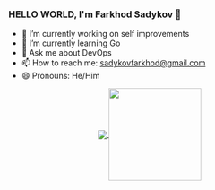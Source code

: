 ### HELLO WORLD, I'm Farkhod Sadykov 👋


- 🔭 I’m currently working on self improvements
- 🌱 I’m currently learning Go
- 💬 Ask me about DevOps
- 📫 How to reach me: sadykovfarkhod@gmail.com
- 😄 Pronouns: He/Him

<p align="center">
  <a href="https://github.com/fsadykov?tab=repositories">
    <img
      align="center"
      src="https://github-readme-stats.vercel.app/api/top-langs/?username=fsadykov&layout=compact"
    />
  </a>
  <a href="https://github.com/fsadykov?tab=repositories">
    <img
      align="center"
      height="165"
      src="https://github-readme-stats.vercel.app/api?username=fsadykov&count_private=true&show_icons=true&custom_title=Github%20Status&hide=issues"
    />
  </a>
</p>
